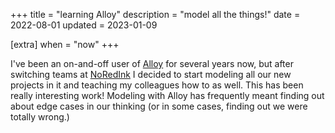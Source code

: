 +++
title = "learning Alloy"
description = "model all the things!"
date = 2022-08-01
updated = 2023-01-09

[extra]
when = "now"
+++

I've been an on-and-off user of [Alloy](https://alloytools.org/) for several years now, but after switching teams at [NoRedInk](https://noredink.com) I decided to start modeling all our new projects in it and teaching my colleagues how to as well.
This has been really interesting work!
Modeling with Alloy has frequently meant finding out about edge cases in our thinking (or in some cases, finding out we were totally wrong.)
